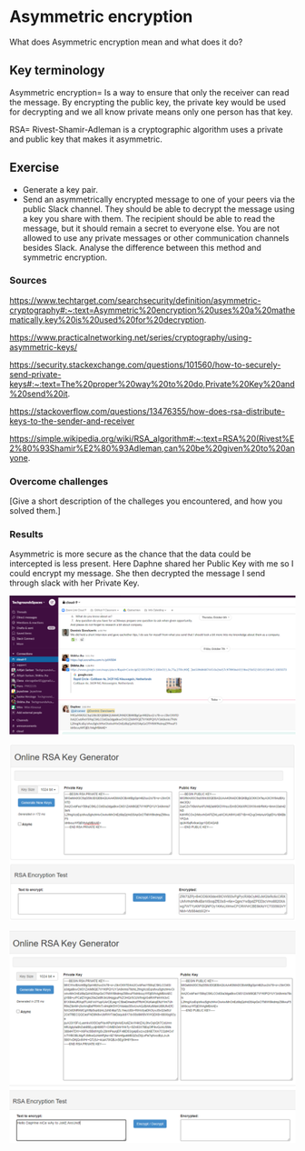 # Asymmetric encryption
What does Asymmetric encryption mean and what does it do?

## Key terminology
Asymmetric encryption= Is a way to ensure that only the receiver can read the message. By encrypting the public key, the private key would be used for decrypting and we all know private means only one person has that key. 

RSA= Rivest-Shamir-Adleman is a cryptographic algorithm uses a private and public key that makes it asymmetric.

## Exercise
- Generate a key pair.
- Send an asymmetrically encrypted message to one of your peers via the public Slack channel. They should be able to decrypt the message using a key you share with them. The recipient should be able to read the message, but it should remain a secret to everyone else.
You are not allowed to use any private messages or other communication channels besides Slack. Analyse the difference between this method and symmetric encryption.

### Sources
https://www.techtarget.com/searchsecurity/definition/asymmetric-cryptography#:~:text=Asymmetric%20encryption%20uses%20a%20mathematically,key%20is%20used%20for%20decryption.

https://www.practicalnetworking.net/series/cryptography/using-asymmetric-keys/

https://security.stackexchange.com/questions/101560/how-to-securely-send-private-keys#:~:text=The%20proper%20way%20to%20do,Private%20Key%20and%20send%20it.

https://stackoverflow.com/questions/13476355/how-does-rsa-distribute-keys-to-the-sender-and-receiver

https://simple.wikipedia.org/wiki/RSA_algorithm#:~:text=RSA%20(Rivest%E2%80%93Shamir%E2%80%93Adleman,can%20be%20given%20to%20anyone.

### Overcome challenges
[Give a short description of the challeges you encountered, and how you solved them.]

### Results
Asymmetric is more secure as the chance that the data could be intercepted is less present. Here Daphne shared her Public Key with me so I could encrypt my message. She then decrypted the message I send through slack with her Private Key.

![alt text](https://github.com/Techgrounds-Cloud-9/cloud-9-Ephraim52/blob/8607f9fb899467257eebc99c715079b76c80fdbe/00_includes/week%203/assignment%203/Sec-05_slack_PK.png)

![alt text](https://github.com/Techgrounds-Cloud-9/cloud-9-Ephraim52/blob/8607f9fb899467257eebc99c715079b76c80fdbe/00_includes/week%203/assignment%203/Sec-05_message.png)

![alt text](https://github.com/Techgrounds-Cloud-9/cloud-9-Ephraim52/blob/8607f9fb899467257eebc99c715079b76c80fdbe/00_includes/week%203/assignment%203/SEC05_screenshot_dominic_message.png)
